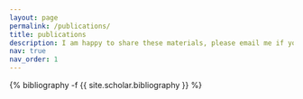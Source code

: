 ```yaml
---
layout: page
permalink: /publications/
title: publications
description: I am happy to share these materials, please email me if you would like access to any of them. 
nav: true
nav_order: 1
---
```

<!-- _pages/publications.md -->
<div class="publications">

{% bibliography -f {{ site.scholar.bibliography }} %}

</div>
